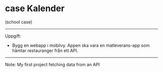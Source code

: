# case Kalender
(school case)

---
Uppgift:

* Bygg en webapp i mobilvy. Appen ska vara en matleverans-app som hämtar restauranger från ett API. 
---
Note: My first project fetching data from an API
